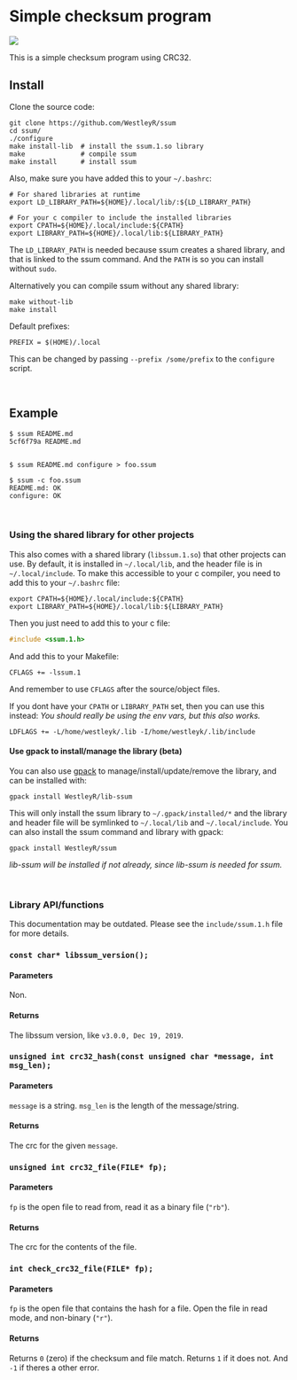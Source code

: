 # Simple checksum program

![](https://github.com/WestleyR/ssum/workflows/ssum%20CI/badge.svg)

This is a simple checksum program using CRC32.

## Install

Clone the source code:

```
git clone https://github.com/WestleyR/ssum
cd ssum/
./configure
make install-lib  # install the ssum.1.so library
make              # compile ssum
make install      # install ssum
```

Also, make sure you have added this to your `~/.bashrc`:

```
# For shared libraries at runtime
export LD_LIBRARY_PATH=${HOME}/.local/lib/:${LD_LIBRARY_PATH}

# For your c compiler to include the installed libraries
export CPATH=${HOME}/.local/include:${CPATH}
export LIBRARY_PATH=${HOME}/.local/lib:${LIBRARY_PATH}
```

The `LD_LIBRARY_PATH` is needed because ssum creates a shared library, and that
is linked to the ssum command. And the `PATH` is so you can install without
`sudo`.

Alternatively you can compile ssum without any shared library:

```
make without-lib
make install
```

Default prefixes:

```
PREFIX = $(HOME)/.local
```

This can be changed by passing `--prefix /some/prefix` to the `configure`
script.

<br>

## Example

```
$ ssum README.md
5cf6f79a README.md


$ ssum README.md configure > foo.ssum

$ ssum -c foo.ssum
README.md: OK
configure: OK
```

<br>

### Using the shared library for other projects

This also comes with a shared library (`libssum.1.so`) that other projects can
use. By default, it is installed in `~/.local/lib`, and the header file is in
`~/.local/include`. To make this accessible to your c compiler, you need to add
this to your `~/.bashrc` file:

```
export CPATH=${HOME}/.local/include:${CPATH}
export LIBRARY_PATH=${HOME}/.local/lib:${LIBRARY_PATH}
```

Then you just need to add this to your c file:

```c
#include <ssum.1.h>
```

And add this to your Makefile:

```
CFLAGS += -lssum.1
```

And remember to use `CFLAGS` after the source/object files.

If you dont have your `CPATH` or `LIBRARY_PATH` set, then you can use this instead:
_You should really be using the env vars, but this also works._

```
LDFLAGS += -L/home/westleyk/.lib -I/home/westleyk/.lib/include
```

#### Use gpack to install/manage the library (beta)

You can also use [gpack](https://github.com/WestleyR/gpack) to manage/install/update/remove the library, and
can be installed with:

```
gpack install WestleyR/lib-ssum
```

This will only install the ssum library to `~/.gpack/installed/*` and the
library and header file will be symlinked to `~/.local/lib` and
`~/.local/include`. You can also install the ssum command and library with
gpack:

```
gpack install WestleyR/ssum
```

_lib-ssum will be installed if not already, since lib-ssum is needed for ssum._

<br>

### Library API/functions

This documentation may be outdated. Please see the `include/ssum.1.h` file for more details.

### `const char* libssum_version();`


#### Parameters

Non.

#### Returns

The libssum version, like `v3.0.0, Dec 19, 2019`.


### `unsigned int crc32_hash(const unsigned char *message, int msg_len);`

#### Parameters

`message` is a string. `msg_len` is the length of the message/string.

#### Returns

The crc for the given `message`.


### `unsigned int crc32_file(FILE* fp);`

#### Parameters

`fp` is the open file to read from, read it as a binary file (`"rb"`).

#### Returns

The crc for the contents of the file.


### `int check_crc32_file(FILE* fp);`

#### Parameters

`fp` is the open file that contains the hash for a file. Open the file in read
mode, and non-binary (`"r"`).

#### Returns

Returns `0` (zero) if the checksum and file match. Returns `1` if it does not.
And `-1` if theres a other error.

<br>
